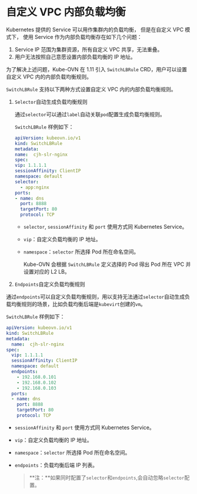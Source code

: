# 自定义 VPC 内部负载均衡

Kubernetes 提供的 Service 可以用作集群内的负载均衡， 但是在自定义 VPC 模式下，
使用 Service 作为内部负载均衡存在如下几个问题：

1. Service IP 范围为集群资源，所有自定义 VPC 共享，无法重叠。
2. 用户无法按照自己意愿设置内部负载均衡的 IP 地址。

为了解决上述问题，Kube-OVN 在 1.11 引入 `SwitchLBRule` CRD，用户可以设置自定义 VPC 内的内部负载均衡规则。

`SwitchLBRule` 支持以下两种方式设置自定义 VPC 内的内部负载均衡规则。

1. `Selector`自动生成负载均衡规则

   通过`selector`可以通过`label`自动关联`pod`配置生成负载均衡规则。

     `SwitchLBRule` 样例如下：

     ```yaml
   apiVersion: kubeovn.io/v1
   kind: SwitchLBRule
   metadata:
     name:  cjh-slr-nginx
   spec:
     vip: 1.1.1.1
     sessionAffinity: ClientIP
     namespace: default
     selector:
       - app:nginx
     ports:
     - name: dns
       port: 8888
       targetPort: 80
       protocol: TCP
     ```

   - `selector`, `sessionAffinity` 和 `port` 使用方式同 Kubernetes Service。

   - `vip`：自定义负载均衡的 IP 地址。

   - `namespace`：`selector` 所选择 Pod 所在命名空间。

     Kube-OVN 会根据 `SwitchLBRule` 定义选择的 Pod 得出 Pod 所在 VPC 并设置对应的 L2 LB。

2. `Endpoints`自定义负载均衡规则

  通过`endpoints`可以自定义负载均衡规则，用以支持无法通过`selector`自动生成负载均衡规则的场景，比如负载均衡后端是`kubevirt`创建的`vm`。

  `SwitchLBRule` 样例如下：

  ```yaml
  apiVersion: kubeovn.io/v1
  kind: SwitchLBRule
  metadata:
    name:  cjh-slr-nginx
  spec:
    vip: 1.1.1.1
    sessionAffinity: ClientIP
    namespace: default
    endpoints:
      - 192.168.0.101
      - 192.168.0.102
      - 192.168.0.103
    ports:
    - name: dns
      port: 8888
      targetPort: 80
      protocol: TCP
  ```

- `sessionAffinity` 和 `port` 使用方式同 Kubernetes Service。

- `vip`：自定义负载均衡的 IP 地址。

- `namespace`：`selector` 所选择 Pod 所在命名空间。

- `endpoints`：负载均衡后端 IP 列表。
  
  > **注：**如果同时配置了`selector`和`endpoints`,会自动忽略`selector`配置。

